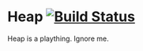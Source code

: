 # Heap [![Build Status](https://secure.travis-ci.org/jamesotron/Heap.png)](http://travis-ci.org/jamesotron/Heap)

Heap is a plaything. Ignore me.
